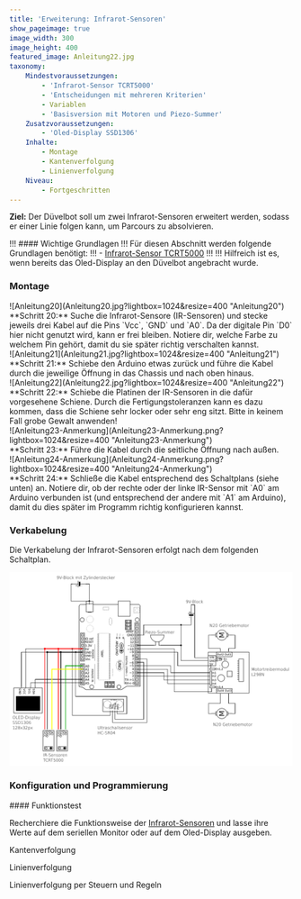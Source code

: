 ```yaml
---
title: 'Erweiterung: Infrarot-Sensoren'
show_pageimage: true
image_width: 300
image_height: 400
featured_image: Anleitung22.jpg
taxonomy:
    Mindestvoraussetzungen:
        - 'Infrarot-Sensor TCRT5000'
        - 'Entscheidungen mit mehreren Kriterien'
        - Variablen
        - 'Basisversion mit Motoren und Piezo-Summer'
    Zusatzvoraussetzungen:
        - 'Oled-Display SSD1306'
    Inhalte:
        - Montage
        - Kantenverfolgung
        - Linienverfolgung
    Niveau:
        - Fortgeschritten
---
```


**Ziel:** Der Düvelbot soll um zwei Infrarot-Sensoren erweitert werden, sodass er einer Linie folgen kann, um Parcours zu absolvieren.

!!! #### Wichtige Grundlagen
!!! Für diesen Abschnitt werden folgende Grundlagen benötigt:
!!! - [Infrarot-Sensor TCRT5000](/arduinoskript/bauteilkunde/sensoren/infrarot-sensor-tcrt5000)
!!!
!!! Hilfreich ist es, wenn bereits das Oled-Display an den Düvelbot angebracht wurde.


### Montage

<div class="flex-box" style="align-items: center;">
<div markdown="1"> ![Anleitung20](Anleitung20.jpg?lightbox=1024&resize=400 "Anleitung20") </div>
<div markdown="1"> **Schritt 20:** Suche die Infrarot-Sensore (IR-Sensoren) und stecke jeweils drei Kabel auf die Pins `Vcc`, `GND` und `A0`. Da der digitale Pin `D0` hier nicht genutzt wird, kann er frei bleiben. Notiere dir, welche Farbe zu welchem Pin gehört, damit du sie später richtig verschalten kannst. </div>
</div>
<div class="flex-box" style="align-items: center;">
<div markdown="1"> ![Anleitung21](Anleitung21.jpg?lightbox=1024&resize=400 "Anleitung21") </div>
<div markdown="1"> **Schritt 21:** Schiebe den Arduino etwas zurück und führe die Kabel durch die jeweilige Öffnung in das Chassis und nach oben hinaus. </div>
</div>
<div class="flex-box" style="align-items: center;">
<div markdown="1"> ![Anleitung22](Anleitung22.jpg?lightbox=1024&resize=400 "Anleitung22") </div>
<div markdown="1"> **Schritt 22:** Schiebe die Platinen der IR-Sensoren in die dafür vorgesehene Schiene. Durch die Fertigungstoleranzen kann es dazu kommen, dass die Schiene sehr locker oder sehr eng sitzt. Bitte in keinem Fall grobe Gewalt anwenden! </div>
</div>
<div class="flex-box" style="align-items: center;">
<div markdown="1"> ![Anleitung23-Anmerkung](Anleitung23-Anmerkung.png?lightbox=1024&resize=400 "Anleitung23-Anmerkung") </div>
<div markdown="1"> **Schritt 23:** Führe die Kabel durch die seitliche Öffnung nach außen. </div>
</div>
<div class="flex-box" style="align-items: center;">
<div markdown="1"> ![Anleitung24-Anmerkung](Anleitung24-Anmerkung.png?lightbox=1024&resize=400 "Anleitung24-Anmerkung") </div>
<div markdown="1"> **Schritt 24:** Schließe die Kabel entsprechend des Schaltplans (siehe unten) an. Notiere dir, ob der rechte oder der linke IR-Sensor mit `A0` am Arduino verbunden ist (und entsprechend der andere mit `A1` am Arduino), damit du dies später im Programm richtig konfigurieren kannst. </div>
</div>


### Verkabelung

Die Verkabelung der Infrarot-Sensoren erfolgt nach dem folgenden Schaltplan.

![Schaltplan für die Infrarot-Sensoren](5_duevelbot-ir-sensoren.png?lightbox=1024&resize=800&classes=caption "Schaltplan für die Infrarot-Sensoren.")


### Konfiguration und Programmierung

<div markdown="1" class="aufgabe">
#### Funktionstest

Recherchiere die Funktionsweise der [Infrarot-Sensoren](/arduinoskript/bauteilkunde/sensoren/infrarot-sensor-tcrt5000) und lasse ihre Werte auf dem seriellen Monitor oder auf dem Oled-Display ausgeben.

</div>

Kantenverfolgung

Linienverfolgung

Linienverfolgung per Steuern und Regeln
